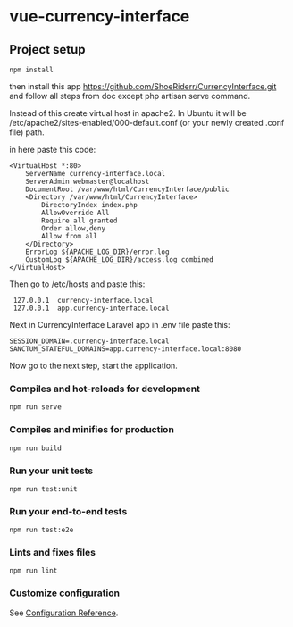 # vue-currency-interface

## Project setup
```
npm install
```
then install this app https://github.com/ShoeRiderr/CurrencyInterface.git and follow all steps from doc except php artisan serve command.

Instead of this create virtual host in apache2. In Ubuntu it will be /etc/apache2/sites-enabled/000-default.conf (or your newly created .conf file) path.

in here paste this code:

```
<VirtualHost *:80>
    ServerName currency-interface.local
    ServerAdmin webmaster@localhost
    DocumentRoot /var/www/html/CurrencyInterface/public
    <Directory /var/www/html/CurrencyInterface>
        DirectoryIndex index.php
        AllowOverride All
        Require all granted
        Order allow,deny
        Allow from all
    </Directory>
    ErrorLog ${APACHE_LOG_DIR}/error.log
    CustomLog ${APACHE_LOG_DIR}/access.log combined
</VirtualHost>
```

Then go to /etc/hosts and paste this: 
```
 127.0.0.1  currency-interface.local
 127.0.0.1  app.currency-interface.local
```
Next in CurrencyInterface Laravel app in .env file paste this:
```
SESSION_DOMAIN=.currency-interface.local
SANCTUM_STATEFUL_DOMAINS=app.currency-interface.local:8080
```

Now go to the next step, start the application.

### Compiles and hot-reloads for development
```
npm run serve
```

### Compiles and minifies for production
```
npm run build
```

### Run your unit tests
```
npm run test:unit
```

### Run your end-to-end tests
```
npm run test:e2e
```

### Lints and fixes files
```
npm run lint
```

### Customize configuration
See [Configuration Reference](https://cli.vuejs.org/config/).
